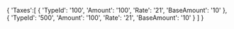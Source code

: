 {
    'Taxes':[
        {
            'TypeId': '100',
            'Amount': '100',
            'Rate': '21',
            'BaseAmount': '10'
        },
        {
            'TypeId': '500',
            'Amount': '100',
            'Rate': '21',
            'BaseAmount': '10'
        }
    ]
}